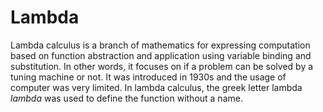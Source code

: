 # Lambda

Lambda calculus is a branch of mathematics for expressing computation based on function abstraction and application using variable binding and substitution. In other words, it focuses on if a problem can be solved by a tuning machine or not. It was introduced in 1930s and the usage of computer was very limited. In lambda calculus, the greek letter lambda $lambda$ was used to define the function without a name. 
